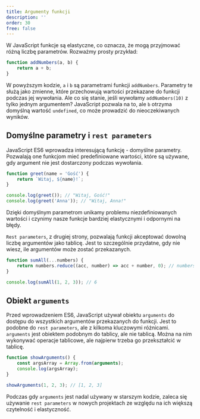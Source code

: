 ```yaml
---
title: Argumenty funkcji
description: ''
order: 30
free: false
---
```


W JavaScript funkcje są elastyczne, co oznacza, że mogą przyjmować różną liczbę parametrów. Rozważmy prosty przykład:

```javascript
function addNumbers(a, b) {
	return a + b;
}
```

W powyższym kodzie, `a` i `b` są parametrami funkcji `addNumbers`. Parametry te służą jako zmienne, które przechowują wartości przekazane do funkcji podczas jej wywołania. Ale co się stanie, jeśli wywołamy `addNumbers(10)` z tylko jednym argumentem? JavaScript pozwala na to, ale `b` otrzyma domyślną wartość `undefined`, co może prowadzić do nieoczekiwanych wyników.

## Domyślne parametry i `rest parameters`

JavaScript ES6 wprowadza interesującą funkcję - domyślne parametry. Pozwalają one funkcjom mieć predefiniowane wartości, które są używane, gdy argument nie jest dostarczony podczas wywołania.

```javascript
function greet(name = 'Gość') {
	return `Witaj, ${name}!`;
}

console.log(greet()); // "Witaj, Gość!"
console.log(greet('Anna')); // "Witaj, Anna!"
```

Dzięki domyślnym parametrom unikamy problemu niezdefiniowanych wartości i czynimy nasze funkcje bardziej elastycznymi i odpornymi na błędy.

`Rest parameters`, z drugiej strony, pozwalają funkcji akceptować dowolną liczbę argumentów jako tablicę. Jest to szczególnie przydatne, gdy nie wiesz, ile argumentów może zostać przekazanych.

```javascript
function sumAll(...numbers) {
	return numbers.reduce((acc, number) => acc + number, 0); // numbers będzie tutaj tablicą zawierającą wszystkie przekazane argumenty
}

console.log(sumAll(1, 2, 3)); // 6
```

## Obiekt `arguments`

Przed wprowadzeniem ES6, JavaScript używał obiektu `arguments` do dostępu do wszystkich argumentów przekazanych do funkcji. Jest to podobne do `rest parameters`, ale z kilkoma kluczowymi różnicami. `arguments` jest obiektem podobnym do tablicy, ale nie tablicą. Można na nim wykonywać operacje tablicowe, ale najpierw trzeba go przekształcić w tablicę.

```javascript
function showArguments() {
	const argsArray = Array.from(arguments);
	console.log(argsArray);
}

showArguments(1, 2, 3); // [1, 2, 3]
```

Podczas gdy `arguments` jest nadal używany w starszym kodzie, zaleca się używanie `rest parameters` w nowych projektach ze względu na ich większą czytelność i elastyczność.
